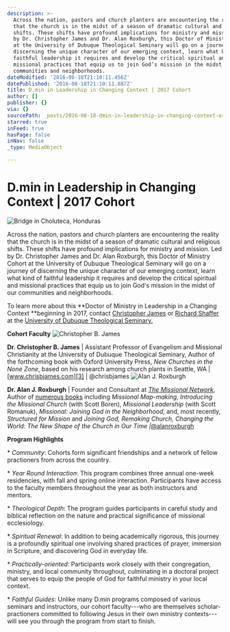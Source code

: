 ```yaml
---
description: >-
  Across the nation, pastors and church planters are encountering the reality
  that the church is in the midst of a season of dramatic cultural and religious
  shifts. These shifts have profound implications for ministry and mission. Led
  by Dr. Christopher James and Dr. Alan Roxburgh, this Doctor of Ministry Cohort
  at the University of Dubuque Theological Seminary will go on a journey of
  discerning the unique character of our emerging context, learn what kind of
  faithful leadership it requires and develop the critical spiritual and
  missional practices that equip us to join God’s mission in the midst of our
  communities and neighborhoods.
dateModified: '2016-08-18T21:10:11.456Z'
datePublished: '2016-08-18T21:10:11.887Z'
title: D.min in Leadership in Changing Context | 2017 Cohort
author: []
publisher: {}
via: {}
sourcePath: _posts/2016-08-18-dmin-in-leadership-in-changing-context-or-2017-cohort.md
starred: true
inFeed: true
hasPage: false
inNav: false
_type: MediaObject

---
```

# D.min in Leadership in Changing Context | 2017 Cohort
![Bridge in Choluteca, Honduras](https://the-grid-user-content.s3-us-west-2.amazonaws.com/d7c3884c-d05b-4db3-854e-90970832c390.jpg)

Across the nation, pastors and church planters are encountering the reality that the church is in the midst of a season of dramatic cultural and religious shifts. These shifts have profound implications for ministry and mission. Led by Dr. Christopher James and Dr. Alan Roxburgh, this Doctor of Ministry Cohort at the University of Dubuque Theological Seminary will go on a journey of discerning the unique character of our emerging context, learn what kind of faithful leadership it requires and develop the critical spiritual and missional practices that equip us to join God's mission in the midst of our communities and neighborhoods.

To learn more about this **Doctor of Ministry in Leadership in a Changing Context **beginning in 2017, contact [Christopher James][0] or [Richard Shaffer][1] at the [University of Dubuque Theological Seminary.][2]

**Cohort Faculty**
![Christopher B. James](https://the-grid-user-content.s3-us-west-2.amazonaws.com/664e49c1-c527-4c59-9da1-f2d3a22381a7.jpg)

**Dr. Christopher B. James** | Assistant Professor of Evangelism and Missional Christianity at the University of Dubuque Theological Seminary, Author of the forthcoming book with Oxford University Press, _New Churches in the None Zone_, based on his research among church plants in Seattle, WA | [www.chrisbjames.com][3] | @chrisbjames
![Alan J. Roxburgh](https://the-grid-user-content.s3-us-west-2.amazonaws.com/32e747c4-ba54-4aa1-b945-f0cc49115432.jpg)

**Dr. Alan J. Roxburgh** | Founder and Consultant at _[The Missional Network][4]_, Author of [numerous books][5] including _Missional Map-making_, _Introducing the Missional Church_ (with Scott Boren), _Missional Leadership_ (with Scott Romanuk), _Missional: Joining God in the Neighborhood_, and, most recently, _Structured for Mission_ and _Joining God, Remaking Church, Changing the World: The New Shape of the Church in Our Time |_[@alanroxburgh][6]

**Program Highlights**

\* _Community_: Cohorts form significant friendships and a network of fellow practioners from across the country.

\* _Year Round Interaction_: This program combines three annual one-week residencies, with fall and spring online interaction. Participants have access to the faculty members throughout the year as both instructors and mentors.

\* _Theological Depth_: The program guides participants in careful study and biblical reflection on the nature and practical significance of missional ecclesiology.

\* _Spiritual Renewal_: In addition to being academically rigorous, this journey is a profoundly spiritual one involving shared practices of prayer, immersion in Scripture, and discovering God in everyday life.

\* _Practically-oriented_: Participants work closely with their congregation, ministry, and local community throughout, culminating in a doctoral project that serves to equip the people of God for faithful ministry in your local context.

\* _Faithful Guides_: Unlike many D.min programs composed of various seminars and instructors, our cohort faculty---who are themselves scholar-practioners committed to following Jesus in their own ministry contexts---will see you through the program from start to finish.

[0]: http://cjames@dbq.edu/
[1]: http://rshaffer@dbq.edu/
[2]: http://udts.dbq.edu/academics/degreeprograms/doctorofministry/ "Dmin at UDTS"
[3]: http://www.chrisbjames.com/
[4]: http://themissionalnetwork.com/uncategorized/alan-roxburgh/ "Alan Roxburgh Bio"
[5]: https://www.amazon.com/Alan-J.-Roxburgh/e/B001JS65UQ/ref=sr_ntt_srch_lnk_1?qid=1471553413&sr=1-1 "Alan Roxburgh's Books"
[6]: https://twitter.com/alanjroxburgh "Alan Roxburgh on Twitter"